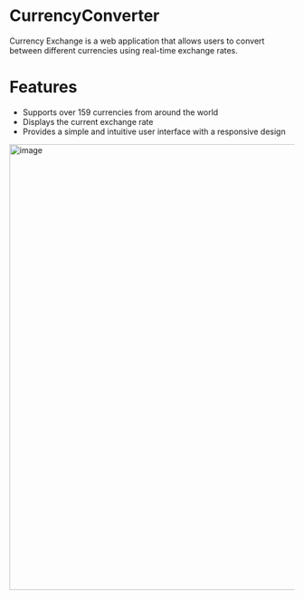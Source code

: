 # CurrencyConverter
Currency Exchange is a web application that allows users to convert between different currencies using real-time exchange rates.

# Features
* Supports over 159 currencies from around the world
* Displays the current exchange rate 
* Provides a simple and intuitive user interface with a responsive design
  
<img width="787" alt="image" src="https://github.com/IsmailKaou/CurrencyConverter/assets/101726563/57d347ea-e15f-4492-9c90-b5b364785f8b">
